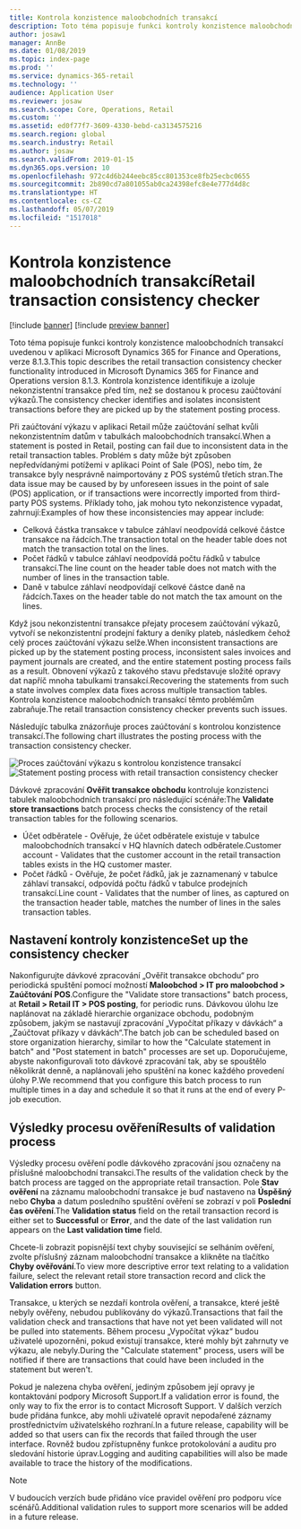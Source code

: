 ```yaml
---
title: Kontrola konzistence maloobchodních transakcí
description: Toto téma popisuje funkci kontroly konzistence maloobchodních transakcí v aplikaci Microsoft Dynamics 365 for Retail.
author: josaw1
manager: AnnBe
ms.date: 01/08/2019
ms.topic: index-page
ms.prod: ''
ms.service: dynamics-365-retail
ms.technology: ''
audience: Application User
ms.reviewer: josaw
ms.search.scope: Core, Operations, Retail
ms.custom: ''
ms.assetid: ed0f77f7-3609-4330-bebd-ca3134575216
ms.search.region: global
ms.search.industry: Retail
ms.author: josaw
ms.search.validFrom: 2019-01-15
ms.dyn365.ops.version: 10
ms.openlocfilehash: 972c4d6b244eebc85cc801353ce8fb25ecbc0655
ms.sourcegitcommit: 2b890cd7a801055ab0ca24398efc8e4e777d4d8c
ms.translationtype: HT
ms.contentlocale: cs-CZ
ms.lasthandoff: 05/07/2019
ms.locfileid: "1517018"
---
```

# <a name="retail-transaction-consistency-checker"></a><span data-ttu-id="c0e38-103">Kontrola konzistence maloobchodních transakcí</span><span class="sxs-lookup"><span data-stu-id="c0e38-103">Retail transaction consistency checker</span></span>


[!include [banner](includes/banner.md)]
[!include [preview banner](includes/preview-banner.md)]

<span data-ttu-id="c0e38-104">Toto téma popisuje funkci kontroly konzistence maloobchodních transakcí uvedenou v aplikaci Microsoft Dynamics 365 for Finance and Operations, verze 8.1.3.</span><span class="sxs-lookup"><span data-stu-id="c0e38-104">This topic describes the retail transaction consistency checker functionality introduced in Microsoft Dynamics 365 for Finance and Operations version 8.1.3.</span></span> <span data-ttu-id="c0e38-105">Kontrola konzistence identifikuje a izoluje nekonzistentní transakce před tím, než se dostanou k procesu zaúčtování výkazů.</span><span class="sxs-lookup"><span data-stu-id="c0e38-105">The consistency checker identifies and isolates inconsistent transactions before they are picked up by the statement posting process.</span></span>

<span data-ttu-id="c0e38-106">Při zaúčtování výkazu v aplikaci Retail může zaúčtování selhat kvůli nekonzistentním datům v tabulkách maloobchodních transakcí.</span><span class="sxs-lookup"><span data-stu-id="c0e38-106">When a statement is posted in Retail, posting can fail due to inconsistent data in the retail transaction tables.</span></span> <span data-ttu-id="c0e38-107">Problém s daty může být způsoben nepředvídanými potížemi v aplikaci Point of Sale (POS), nebo tím, že transakce byly nesprávně naimportovány z POS systémů třetích stran.</span><span class="sxs-lookup"><span data-stu-id="c0e38-107">The data issue may be caused by by unforeseen issues in the point of sale (POS) application, or if transactions were incorrectly imported from third-party POS systems.</span></span> <span data-ttu-id="c0e38-108">Příklady toho, jak mohou tyto nekonzistence vypadat, zahrnují:</span><span class="sxs-lookup"><span data-stu-id="c0e38-108">Examples of how these inconsistencies may appear include:</span></span> 

  - <span data-ttu-id="c0e38-109">Celková částka transakce v tabulce záhlaví neodpovídá celkové částce transakce na řádcích.</span><span class="sxs-lookup"><span data-stu-id="c0e38-109">The transaction total on the header table does not match the transaction total on the lines.</span></span>
  - <span data-ttu-id="c0e38-110">Počet řádků v tabulce záhlaví neodpovídá počtu řádků v tabulce transakcí.</span><span class="sxs-lookup"><span data-stu-id="c0e38-110">The line count on the header table does not match with the number of lines in the transaction table.</span></span>
  - <span data-ttu-id="c0e38-111">Daně v tabulce záhlaví neodpovídají celkové částce daně na řádcích.</span><span class="sxs-lookup"><span data-stu-id="c0e38-111">Taxes on the header table do not match the tax amount on the lines.</span></span> 
  
<span data-ttu-id="c0e38-112">Když jsou nekonzistentní transakce přejaty procesem zaúčtování výkazů, vytvoří se nekonzistentní prodejní faktury a deníky plateb, následkem čehož celý proces zaúčtování výkazu selže.</span><span class="sxs-lookup"><span data-stu-id="c0e38-112">When inconsistent transactions are picked up by the statement posting process, inconsistent sales invoices and payment journals are created, and the entire statement posting process fails as a result.</span></span> <span data-ttu-id="c0e38-113">Obnovení výkazů z takového stavu představuje složité opravy dat napříč mnoha tabulkami transakcí.</span><span class="sxs-lookup"><span data-stu-id="c0e38-113">Recovering the statements from such a state involves complex data fixes across multiple transaction tables.</span></span> <span data-ttu-id="c0e38-114">Kontrola konzistence maloobchodních transakcí těmto problémům zabraňuje.</span><span class="sxs-lookup"><span data-stu-id="c0e38-114">The retail transaction consistency checker prevents such issues.</span></span>

<span data-ttu-id="c0e38-115">Následujíc tabulka znázorňuje proces zaúčtování s kontrolou konzistence transakcí.</span><span class="sxs-lookup"><span data-stu-id="c0e38-115">The following chart illustrates the posting process with the transaction consistency checker.</span></span>

<span data-ttu-id="c0e38-116">![Proces zaúčtování výkazu s kontrolou konzistence transakcí](./media/validchecker.png "Proces zaúčtování výkazu s kontrolou konzistence transakcí")</span><span class="sxs-lookup"><span data-stu-id="c0e38-116">![Statement posting process with retail transaction consistency checker](./media/validchecker.png "Statement posting process with retail transaction consistency checker")</span></span>

<span data-ttu-id="c0e38-117">Dávkové zpracování **Ověřit transakce obchodu** kontroluje konzistenci tabulek maloobchodních transakcí pro následující scénáře:</span><span class="sxs-lookup"><span data-stu-id="c0e38-117">The **Validate store transactions** batch process checks the consistency of the retail transaction tables for the following scenarios.</span></span>

- <span data-ttu-id="c0e38-118">Účet odběratele - Ověřuje, že účet odběratele existuje v tabulce maloobchodních transakcí v HQ hlavních datech odběratele.</span><span class="sxs-lookup"><span data-stu-id="c0e38-118">Customer account - Validates that the customer account in the retail transaction tables exists in the HQ customer master.</span></span>
- <span data-ttu-id="c0e38-119">Počet řádků - Ověřuje, že počet řádků, jak je zaznamenaný v tabulce záhlaví transakcí, odpovídá počtu řádků v tabulce prodejních transakcí.</span><span class="sxs-lookup"><span data-stu-id="c0e38-119">Line count - Validates that the number of lines, as captured on the transaction header table, matches the number of lines in the sales transaction tables.</span></span>

## <a name="set-up-the-consistency-checker"></a><span data-ttu-id="c0e38-120">Nastavení kontroly konzistence</span><span class="sxs-lookup"><span data-stu-id="c0e38-120">Set up the consistency checker</span></span>
<span data-ttu-id="c0e38-121">Nakonfigurujte dávkové zpracování „Ověřit transakce obchodu“ pro periodická spuštění pomocí možností **Maloobchod \> IT pro maloobchod \> Zaúčtování POS**.</span><span class="sxs-lookup"><span data-stu-id="c0e38-121">Configure the "Validate store transactions" batch process, at **Retail \> Retail IT \> POS posting**, for periodic runs.</span></span> <span data-ttu-id="c0e38-122">Dávkovou úlohu lze naplánovat na základě hierarchie organizace obchodu, podobným způsobem, jakým se nastavují zpracování „Vypočítat příkazy v dávkách“ a „Zaúčtovat příkazy v dávkách“.</span><span class="sxs-lookup"><span data-stu-id="c0e38-122">The batch job can be scheduled based on store organization hierarchy, similar to how the "Calculate statement in batch" and "Post statement in batch" processes are set up.</span></span> <span data-ttu-id="c0e38-123">Doporučujeme, abyste nakonfigurovali toto dávkové zpracování tak, aby se spouštělo několikrát denně, a naplánovali jeho spuštění na konec každého provedení úlohy P.</span><span class="sxs-lookup"><span data-stu-id="c0e38-123">We recommend that you configure this batch process to run multiple times in a day and schedule it so that it runs at the end of every P-job execution.</span></span>

## <a name="results-of-validation-process"></a><span data-ttu-id="c0e38-124">Výsledky procesu ověření</span><span class="sxs-lookup"><span data-stu-id="c0e38-124">Results of validation process</span></span>
<span data-ttu-id="c0e38-125">Výsledky procesu ověření podle dávkového zpracování jsou označeny na příslušné maloobchodní transakci.</span><span class="sxs-lookup"><span data-stu-id="c0e38-125">The results of the validation check by the batch process are tagged on the appropriate retail transaction.</span></span> <span data-ttu-id="c0e38-126">Pole **Stav ověření** na záznamu maloobchodní transakce je buď nastaveno na **Úspěšný** nebo **Chyba** a datum posledního spuštění ověření se zobrazí v poli **Poslední čas ověření**.</span><span class="sxs-lookup"><span data-stu-id="c0e38-126">The **Validation status** field on the retail transaction record is either set to **Successful** or **Error**, and the date of the last validation run appears on the **Last validation time** field.</span></span>

<span data-ttu-id="c0e38-127">Chcete-li zobrazit popisnější text chyby související se selháním ověření, zvolte příslušný záznam maloobchodní transakce a klikněte na tlačítko **Chyby ověřování**.</span><span class="sxs-lookup"><span data-stu-id="c0e38-127">To view more descriptive error text relating to a validation failure, select the relevant retail store transaction record and click the **Validation errors** button.</span></span>

<span data-ttu-id="c0e38-128">Transakce, u kterých se nezdaří kontrola ověření, a transakce, které ještě nebyly ověřeny, nebudou publikovány do výkazů.</span><span class="sxs-lookup"><span data-stu-id="c0e38-128">Transactions that fail the validation check and transactions that have not yet been validated will not be pulled into statements.</span></span> <span data-ttu-id="c0e38-129">Během procesu „Vypočítat výkaz“ budou uživatelé upozorněni, pokud existují transakce, které mohly být zahrnuty ve výkazu, ale nebyly.</span><span class="sxs-lookup"><span data-stu-id="c0e38-129">During the "Calculate statement" process, users will be notified if there are transactions that could have been included in the statement but weren't.</span></span>

<span data-ttu-id="c0e38-130">Pokud je nalezena chyba ověření, jediným způsobem její opravy je kontaktování podpory Microsoft Support.</span><span class="sxs-lookup"><span data-stu-id="c0e38-130">If a validation error is found, the only way to fix the error is to contact Microsoft Support.</span></span> <span data-ttu-id="c0e38-131">V dalších verzích bude přidána funkce, aby mohli uživatelé opravit nepodařené záznamy prostřednictvím uživatelského rozhraní.</span><span class="sxs-lookup"><span data-stu-id="c0e38-131">In a future release, capability will be added so that users can fix the records that failed through the user interface.</span></span> <span data-ttu-id="c0e38-132">Rovněž budou zpřístupněny funkce protokolování a auditu pro sledování historie úprav.</span><span class="sxs-lookup"><span data-stu-id="c0e38-132">Logging and auditing capabilities will also be made available to trace the history of the modifications.</span></span>

> [!NOTE]
> <span data-ttu-id="c0e38-133">V budoucích verzích bude přidáno více pravidel ověření pro podporu více scénářů.</span><span class="sxs-lookup"><span data-stu-id="c0e38-133">Additional validation rules to support more scenarios will be added in a future release.</span></span>
